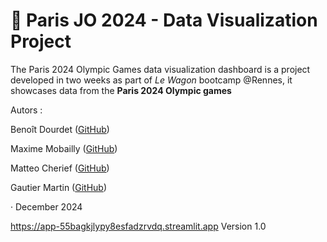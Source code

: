 # 🏅 Paris JO 2024 - Data Visualization Project

The Paris 2024 Olympic Games data visualization dashboard
is a project developed in two weeks as part of *Le Wagon* bootcamp @Rennes,
it showcases data from the 
**Paris 2024 Olympic games**

Autors : 

Benoît Dourdet ([GitHub](https://github.com/Ben-TerraPi))
    
Maxime Mobailly ([GitHub](https://github.com/maxmob35))

Matteo Cherief ([GitHub](https://github.com/Matteo-chf))
            
Gautier Martin ([GitHub](https://github.com/Gautier35400)) 
            
    
· December 2024

https://app-55bagkjlypy8esfadzrvdq.streamlit.app
Version 1.0
